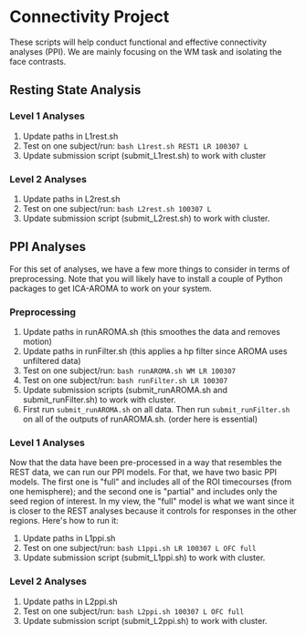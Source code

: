 # Connectivity Project

These scripts will help conduct functional and effective connectivity analyses (PPI). We are mainly focusing on the WM task and isolating the face contrasts.

## Resting State Analysis
### Level 1 Analyses
1. Update paths in L1rest.sh
1. Test on one subject/run: `bash L1rest.sh REST1 LR 100307 L`
1. Update submission script (submit_L1rest.sh) to work with cluster

### Level 2 Analyses
1. Update paths in L2rest.sh
1. Test on one subject/run: `bash L2rest.sh 100307 L`
1. Update submission script (submit_L2rest.sh) to work with cluster.


## PPI Analyses
For this set of analyses, we have a few more things to consider in terms of preprocessing. Note that you will likely have to install a couple of Python packages to get ICA-AROMA to work on your system.

### Preprocessing

1. Update paths in runAROMA.sh (this smoothes the data and removes motion)
1. Update paths in runFilter.sh (this applies a hp filter since AROMA uses unfiltered data)
1. Test on one subject/run: `bash runAROMA.sh WM LR 100307`
1. Test on one subject/run: `bash runFilter.sh LR 100307`
1. Update submission scripts (submit_runAROMA.sh and submit_runFilter.sh) to work with cluster.
1. First run `submit_runAROMA.sh` on all data. Then run `submit_runFilter.sh` on all of the outputs of runAROMA.sh. (order here is essential)

### Level 1 Analyses

Now that the data have been pre-processed in a way that resembles the REST data, we can run our PPI models. For that, we have two basic PPI models. The first one is "full" and includes all of the ROI timecourses (from one hemisphere); and the second one is "partial" and includes only the seed region of interest. In my view, the "full" model is what we want since it is closer to the REST analyses because it controls for responses in the other regions. Here's how to run it:
1. Update paths in L1ppi.sh
1. Test on one subject/run: `bash L1ppi.sh LR 100307 L OFC full`
1. Update submission script (submit_L1ppi.sh) to work with cluster.

### Level 2 Analyses
1. Update paths in L2ppi.sh
1. Test on one subject/run: `bash L2ppi.sh 100307 L OFC full`
1. Update submission script (submit_L2ppi.sh) to work with cluster.
